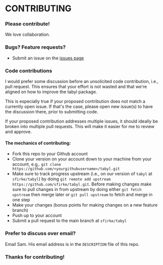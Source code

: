 # CONTRIBUTING #

### Please contribute!

We love collaboration.

### Bugs?  Feature requests?

* Submit an issue on the [issues page](https://github.com/sfirke/tabyl/issues)

### Code contributions

I would prefer some discussion before an unsolicited code contribution, i.e., pull request.  This ensures that your effort is not wasted and that we're aligned on how to improve the tabyl package.

This is especially true if your proposed contribution does not match a currently open issue.  If that's the case, please open new issue(s) to have the discussion there, prior to submitting code.

If your proposed contribution addresses multiple issues, it should ideally be broken into multiple pull requests.  This will make it easier for me to review and approve.

#### The mechanics of contributing:

* Fork this repo to your Github account
* Clone your version on your account down to your machine from your account, e.g,. `git clone https://github.com/<yourgithubusername>/tabyl.git`
* Make sure to track progress upstream (i.e., on our version of `tabyl` at `sfirke/tabyl`) by doing `git remote add upstream https://github.com/sfirke/tabyl.git`. Before making changes make sure to pull changes in from upstream by doing either `git fetch upstream` then merge later or `git pull upstream` to fetch and merge in one step
* Make your changes (bonus points for making changes on a new feature branch)
* Push up to your account
* Submit a pull request to the main branch at `sfirke/tabyl`

### Prefer to discuss over email?
Email Sam.  His email address is in the `DESCRIPTION` file of this repo.

### Thanks for contributing!
